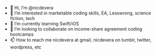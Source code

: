 - 👋 Hi, I’m @nicdevera
- 👀 I’m interested in marketable coding skills, EA, Lesswrong, science fiction, tech
- 🌱 I’m currently learning Swift/iOS
- 💞️ I’m looking to collaborate on income-share agreement coding bootcamps
- 📫 How to reach me nicdevera at gmail, nicdevera on tumblr, twitter, wordpress, etc

<!---
nicdevera/nicdevera is a ✨ special ✨ repository because its `README.md` (this file) appears on your GitHub profile.
You can click the Preview link to take a look at your changes.
--->
